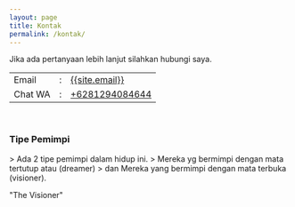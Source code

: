 ```yaml
---
layout: page
title: Kontak
permalink: /kontak/
---
```


Jika ada pertanyaan lebih lanjut silahkan hubungi saya.


<table>
	<tr>
		<td>Email</td>
		<td> : </td>
		<td><a href="mailto:{{site.email}}">{{site.email}}</a></td>
	</tr>
	<tr>
		<td>Chat WA </td>
		<td> : </td>
		<td><a href="https://wa.me/6281294084644?text=Hallo%20Doctor"> +6281294084644 </a></td>
	</tr>
</table>

<br>
<h3 class="t-c">Tipe Pemimpi</h3>
> Ada 2 tipe pemimpi dalam hidup ini.
> Mereka yg bermimpi dengan mata tertutup atau (dreamer)
> dan Mereka yang bermimpi dengan mata terbuka (visioner).
<p class="t-c">"The Visioner"</p>